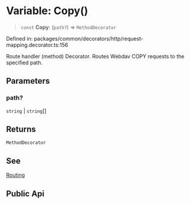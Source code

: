 # Variable: Copy()

> `const` **Copy**: (`path?`) => `MethodDecorator`

Defined in: packages/common/decorators/http/request-mapping.decorator.ts:156

Route handler (method) Decorator. Routes Webdav COPY requests to the specified path.

## Parameters

### path?

`string` | `string`[]

## Returns

`MethodDecorator`

## See

[Routing](https://docs.nestjs.com/controllers#routing)

## Public Api
